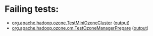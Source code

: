 # Failing tests: 

 * [org.apache.hadoop.ozone.TestMiniOzoneCluster](hadoop-ozone/integration-test/org.apache.hadoop.ozone.TestMiniOzoneCluster.txt) ([output](hadoop-ozone/integration-test/org.apache.hadoop.ozone.TestMiniOzoneCluster-output.txt))
 * [org.apache.hadoop.ozone.om.TestOzoneManagerPrepare](hadoop-ozone/integration-test/org.apache.hadoop.ozone.om.TestOzoneManagerPrepare.txt) ([output](hadoop-ozone/integration-test/org.apache.hadoop.ozone.om.TestOzoneManagerPrepare-output.txt))

